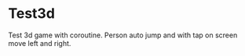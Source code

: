 # Test3d
Test 3d game with coroutine. Person auto jump and with tap on screen move left and right. 
